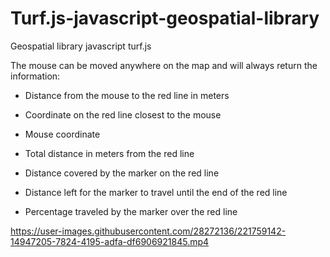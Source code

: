 # Turf.js-javascript-geospatial-library
Geospatial library javascript turf.js

The mouse can be moved anywhere on the map and will always return the information:

- Distance from the mouse to the red line in meters

- Coordinate on the red line closest to the mouse

- Mouse coordinate

- Total distance in meters from the red line

- Distance covered by the marker on the red line

- Distance left for the marker to travel until the end of the red line

- Percentage traveled by the marker over the red line



https://user-images.githubusercontent.com/28272136/221759142-14947205-7824-4195-adfa-df6906921845.mp4

